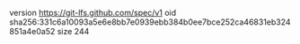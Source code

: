 version https://git-lfs.github.com/spec/v1
oid sha256:331c6a10093a5e6e8bb7e0939ebb384b0ee7bce252ca46831eb324851a4e0a52
size 244
